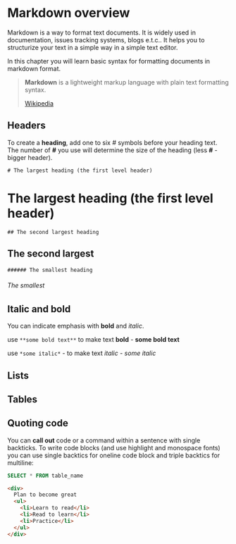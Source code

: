 # Markdown overview

Markdown is a way to format text documents. It is widely used in documentation, issues tracking systems, blogs e.t.c.. It helps you to structurize  your text in a simple way in a simple text editor.

In this chapter you will learn basic syntax for formatting documents in markdown format.

> **Markdown** is a lightweight markup language with plain text formatting syntax.
>
> [Wikipedia](https://en.wikipedia.org/wiki/Markdown)



## Headers

To create a **heading**, add one to six # symbols before your heading text. The number of **#** you use will determine the size of the heading (less **#** - bigger header).

`# The largest heading (the first level header)`

# The largest heading (the first level header)

`## The second largest heading`

## The second largest

`###### The smallest heading`

###### The smallest

## Italic and bold

You can indicate emphasis with **bold** and *italic*.

use `**some bold text**` to make text **bold** - **some bold text**

use `*some italic*` - to make text *italic* - *some italic*

## Lists

## Tables

## Quoting code

You can **call out** code or a command within a sentence with single backticks. 
To write code blocks (and use highlight and monospace fonts) you can use single backtics for oneline code block and triple backtics for multiline:

```sql
SELECT * FROM table_name
```

```html
<div>
  Plan to become great
  <ul>
    <li>Learn to read</li>
    <li>Read to learn</li>
    <li>Practice</li>
  </ul>
</div>
```
